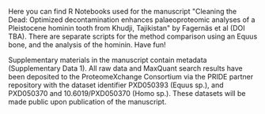 Here you can find R Notebooks used for the manuscript "Cleaning the Dead: Optimized decontamination enhances palaeoproteomic analyses of a Pleistocene hominin tooth from Khudji, Tajikistan" by Fagernäs et al (DOI TBA). There are separate scripts for the method comparison using an Equus bone, and the analysis of the hominin. Have fun!

Supplementary materials in the manuscript contain metadata (Supplementary Data 1). All raw data and MaxQuant search results have been deposited to the ProteomeXchange Consortium via the PRIDE  partner repository with the dataset identifier PXD050393 (Equus sp.), and PXD050370 and 10.6019/PXD050370 (Homo sp.). These datasets will be made public upon publication of the manuscript. 
